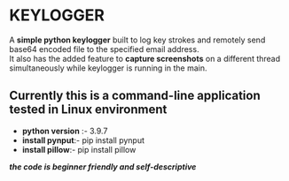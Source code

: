 # KEYLOGGER

A **simple python keylogger** built to log key strokes and remotely
send base64 encoded file to the specified email address.<br>
It also has the added feature to **capture screenshots** on a different
thread simultaneously while keylogger is running in the main.


Currently this is a command-line application tested in Linux environment
---

- **python version** :- 3.9.7
- **install pynput**:- pip install pynput
- **install pillow**:- pip install pillow

***the code is beginner friendly and self-descriptive***


